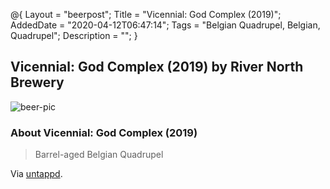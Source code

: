 @{
 Layout = "beerpost";
 Title = "Vicennial: God Complex (2019)";
 AddedDate = "2020-04-12T06:47:14";
 Tags = "Belgian Quadrupel, Belgian, Quadrupel";
 Description = "";
 }
 

## Vicennial: God Complex (2019) by River North Brewery

![beer-pic]

### About Vicennial: God Complex (2019)

> Barrel-aged Belgian Quadrupel

Via [untappd][untappd-url].

[untappd-url]: <https://untappd.com/beer/3536214>
[beer-pic]: https://jasonpowley.com/assets/img/2020-04-12-vicennial-god-complex.jpeg "Vicennial: God Complex (2019) by River North Brewery"
